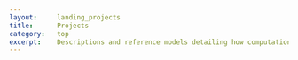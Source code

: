 ```yaml
---
layout:     landing_projects
title:      Projects
category:   top
excerpt:    Descriptions and reference models detailing how computational methods were employed to help design particular landscapes.
---
```


